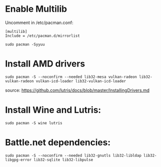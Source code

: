 # Enable Multilib
Uncomment in /etc/pacman.conf:

    [multilib]
    Include = /etc/pacman.d/mirrorlist

    sudo pacman -Syyuu


# Install AMD drivers

    sudo pacman -S --noconfirm --needed lib32-mesa vulkan-radeon lib32-vulkan-radeon vulkan-icd-loader lib32-vulkan-icd-loader


source: https://github.com/lutris/docs/blob/master/InstallingDrivers.md


# Install Wine and Lutris:

    sudo pacman -S wine lutris


# Battle.net dependencies:

    sudo pacman -S --noconfirm --needed lib32-gnutls lib32-libldap lib32-libgpg-error lib32-sqlite lib32-libpulse
